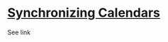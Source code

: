 [Synchronizing Calendars](http://www.reddit.com/r/dailyprogrammer/comments/1dx3wj/050813_challenge_123_intermediate_synchronizing/)
====
See link
